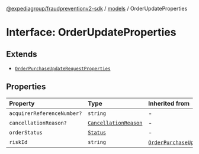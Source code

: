 [@expediagroup/fraudpreventionv2-sdk](../../index.md) / [models](../index.md) / OrderUpdateProperties

# Interface: OrderUpdateProperties

## Extends

- [`OrderPurchaseUpdateRequestProperties`](OrderPurchaseUpdateRequestProperties.md)

## Properties

| Property | Type | Inherited from |
| :------ | :------ | :------ |
| `acquirerReferenceNumber?` | `string` | - |
| `cancellationReason?` | [`CancellationReason`](../classes/CancellationReason.md) | - |
| `orderStatus` | [`Status`](../type-aliases/Status.md) | - |
| `riskId` | `string` | [`OrderPurchaseUpdateRequestProperties`](OrderPurchaseUpdateRequestProperties.md).`riskId` |
